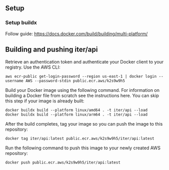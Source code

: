 
## Setup

### Setup buildx
Follow guide: https://docs.docker.com/build/building/multi-platform/

## Building and pushing iter/api

Retrieve an authentication token and authenticate your Docker client to your registry. Use the AWS CLI:
```
aws ecr-public get-login-password --region us-east-1 | docker login --username AWS --password-stdin public.ecr.aws/k2s9w9h5
```

Build your Docker image using the following command. For information on building a Docker file from scratch see the instructions here. You can skip this step if your image is already built:
```
docker buildx build --platform linux/amd64 . -t iter/api --load
docker buildx build --platform linux/arm64 . -t iter/api --load
```

After the build completes, tag your image so you can push the image to this repository:
```
docker tag iter/api:latest public.ecr.aws/k2s9w9h5/iter/api:latest
```

Run the following command to push this image to your newly created AWS repository:
```
docker push public.ecr.aws/k2s9w9h5/iter/api:latest
```
